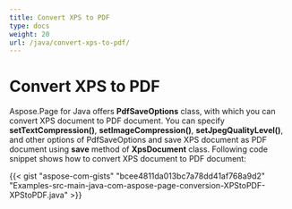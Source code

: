```yaml
---
title: Convert XPS to PDF
type: docs
weight: 20
url: /java/convert-xps-to-pdf/
---
```


# **Convert XPS to PDF**
Aspose.Page for Java offers **PdfSaveOptions** class, with which you can convert XPS document to PDF document. You can specify **setTextCompression()**, **setImageCompression()**, **setJpegQualityLevel()**, and other options of PdfSaveOptions and save XPS document as PDF document using **save** method of **XpsDocument** class. Following code snippet shows how to convert XPS document to PDF document:



{{< gist "aspose-com-gists" "bcee4811da013bc7a78dd41af768a9d2" "Examples-src-main-java-com-aspose-page-conversion-XPStoPDF-XPStoPDF.java" >}}
